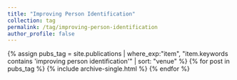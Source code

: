 ```yaml
---
title: "Improving Person Identification"
collection: tag
permalink: /tag/improving-person-identification
author_profile: false
---
```

{% assign pubs_tag = site.publications | where_exp:"item", "item.keywords contains 'improving person identification'" | sort: "venue" %}
{% for post in pubs_tag %}
  {% include archive-single.html %}
{% endfor %}